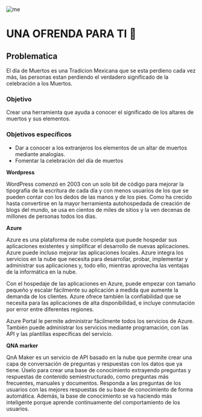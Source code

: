 ![me](https://images.unsplash.com/photo-1602043925500-e5af34ace57a?ixlib=rb-1.2.1&ixid=eyJhcHBfaWQiOjEyMDd9&auto=format&fit=crop&w=1050&q=80)
# UNA OFRENDA PARA TI 🙌

## Problematica 

El día de Muertos es una Tradicion Mexicana que se esta perdieno cada vez más, las personas estan perdiendo el verdadero significado  de la celebración a los Muertos. 

### Objetivo 

Crear una herramienta que ayuda a conocer el significado de los altares de muertos y sus elementos. 

### Objetivos específicos 

- Dar a conocer a los extranjeros los elementos de un altar de muertos mediante analogías. 
- Fomentar la celebración del día de muertos 



**Wordpress**

WordPress comenzó en 2003 con un solo bit de código para mejorar la tipografía de la escritura de cada día y con menos usuarios de los que se pueden contar con los dedos de las manos y de los pies. Como ha crecido hasta convertirse en la mayor herramienta autohospedada de creación de blogs del mundo, se usa en cientos de miles de sitios y la ven decenas de millones de personas todos los días. 



**Azure**

Azure es una plataforma de nube completa que puede hospedar sus aplicaciones existentes y simplificar el desarrollo de nuevas aplicaciones. Azure puede incluso mejorar las aplicaciones locales. Azure integra los servicios en la nube que necesita para desarrollar, probar, implementar y administrar sus aplicaciones y, todo ello, mientras aprovecha las ventajas de la informática en la nube. 

Con el hospedaje de las aplicaciones en Azure, puede empezar con tamaño pequeño y escalar fácilmente su aplicación a medida que aumente la demanda de los clientes. Azure ofrece también la confiabilidad que se necesita para las aplicaciones de alta disponibilidad, e incluye conmutación por error entre diferentes regiones.  

Azure Portal le permite administrar fácilmente todos los servicios de Azure. También puede administrar los servicios mediante programación, con las API y las plantillas específicas del servicio. 

**QNA marker**

QnA Maker es un servicio de API basado en la nube que permite crear una capa de conversación de preguntas y respuestas con los datos que ya tiene. Úselo para crear una base de conocimiento extrayendo preguntas y respuestas de contenido semiestructurado, como preguntas más frecuentes, manuales y documentos. Responda a las preguntas de los usuarios con las mejores respuestas de su base de conocimiento de forma automática. Además, la base de conocimiento se va haciendo más inteligente porque aprende continuamente del comportamiento de los usuarios.
